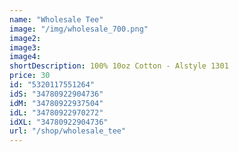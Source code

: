 ```yaml
---
name: "Wholesale Tee"
image: "/img/wholesale_700.png"
image2:
image3: 
image4:
shortDescription: 100% 10oz Cotton - Alstyle 1301  
price: 30
id: "5320117551264"
idS: "34780922904736"
idM: "34780922937504"
idL: "34780922970272"
idXL: "34780922904736"
url: "/shop/wholesale_tee"
---
```





